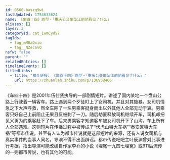 ```yaml
---
id: 0560-baszg9wi
lastUpdated: 1754633624
name: 《车四十四》原型・「重庆公交车坠江前他看见了什么」
aliases: []
layer: 3
categoryId: cat_1wmCydV7
tagIds:
  - tag_mMRaQxio
  - tag__NZec6vQ
nsfw: false
parent: ""
relatedEntries: []
timelineEvents: []
titledLinks:
  - title: "相关链接: 《车四十四》原型・「重庆公交车坠江前他看见了什么」"
    url: https://zhuanlan.zhihu.com/p/136958466
---
```


《车四十四》是2001年伍仕贤执导的一部剧情短片。讲述了国内某地一个盘山公路上行驶着一辆客车。路上遇到两个歹徒盯上了女司机，并且对其施暴。女司机情急之下大声呼救，然全车除了一名男乘客挺身而出以外其他人全部无动于衷。男乘客只好自己上前阻止无果且反被刺了一刀。随后劫匪释放司机继续开车，司机却把见义勇为的乘客赶下了车。后来男乘客才知道客车被女司机开下了山沟，车上所有人全部遇难。这则短片在传播过程中被传成了“伏虎山特大车祸”“泰安区特大车祸”等都市传说，甚至有人认为都市传说就是这部短片的来源，还有人说女司机与真实事件的当事人同名，导演不得不出面辟谣。都市传说吧吧主叶辰渊曾对此事进行考据，指出导演可能改编自作家李乔的小说《埋冤一九四七埋冤》或911后流传的一则都市传说，也有其他的可能。
